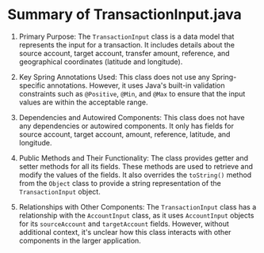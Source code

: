 # Summary of TransactionInput.java

1. Primary Purpose: The `TransactionInput` class is a data model that represents the input for a transaction. It includes details about the source account, target account, transfer amount, reference, and geographical coordinates (latitude and longitude).

2. Key Spring Annotations Used: This class does not use any Spring-specific annotations. However, it uses Java's built-in validation constraints such as `@Positive`, `@Min`, and `@Max` to ensure that the input values are within the acceptable range.

3. Dependencies and Autowired Components: This class does not have any dependencies or autowired components. It only has fields for source account, target account, amount, reference, latitude, and longitude.

4. Public Methods and Their Functionality: The class provides getter and setter methods for all its fields. These methods are used to retrieve and modify the values of the fields. It also overrides the `toString()` method from the `Object` class to provide a string representation of the `TransactionInput` object.

5. Relationships with Other Components: The `TransactionInput` class has a relationship with the `AccountInput` class, as it uses `AccountInput` objects for its `sourceAccount` and `targetAccount` fields. However, without additional context, it's unclear how this class interacts with other components in the larger application.